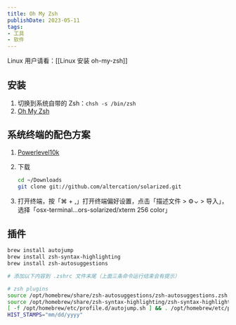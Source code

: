 ```yaml
---
title: Oh My Zsh
publishDate: 2023-05-11
tags:
- 工具
- 软件
---
```


Linux 用户请看：[[Linux 安装 oh-my-zsh]]

## 安装

1. 切换到系统自带的 Zsh：`chsh -s /bin/zsh`
2. [Oh My Zsh](https://ohmyz.sh/)

## 系统终端的配色方案

1. [Powerlevel10k](https://github.com/romkatv/powerlevel10k#getting-started)
2. 下载

     ```bash
     cd ~/Downloads
     git clone git://github.com/altercation/solarized.git
     ```

3. 打开终端，按「⌘ + ,」打开终端偏好设置，点击「描述文件 > ⚙︎⌄ > 导入」，选择「osx-terminal…ors-solarized/xterm 256 color」

## 插件

  ```bash
  brew install autojump
  brew install zsh-syntax-highlighting
  brew install zsh-autosuggestions

  # 添加以下内容到 .zshrc 文件末尾（上面三条命令运行结束会有提示）

  # zsh plugins
  source /opt/homebrew/share/zsh-autosuggestions/zsh-autosuggestions.zsh
  source /opt/homebrew/share/zsh-syntax-highlighting/zsh-syntax-highlighting.zsh
  [ -f /opt/homebrew/etc/profile.d/autojump.sh ] && . /opt/homebrew/etc/profile.d/autojump.sh
  HIST_STAMPS="mm/dd/yyyy"
  ```
